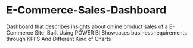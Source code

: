 # E-Commerce-Sales-Dashboard
Dashboard that describes insights about online product sales of a E-Commerce Site ,Built Using POWER BI Showcases business requirements through KPI'S And Different Kind of Charts
